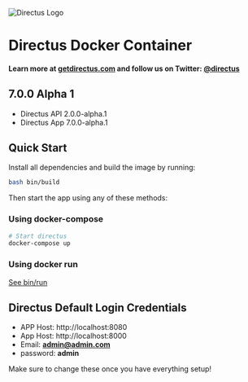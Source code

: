 ![Directus Logo](http://getdirectus.com/assets/imgs/directus.png)

Directus Docker Container
====================

#### Learn more at [getdirectus.com](http://getdirectus.com) and follow us on Twitter: [@directus](https://twitter.com/directus)

## 7.0.0 Alpha 1
- Directus API 2.0.0-alpha.1
- Directus App 7.0.0-alpha.1

## Quick Start

Install all dependencies and build the image by running:

```bash
bash bin/build
```

Then start the app using any of these methods:

### Using docker-compose
```bash
# Start directus
docker-compose up
```

### Using docker run

[See bin/run](bin/run)


## Directus Default Login Credentials

- APP Host: http://localhost:8080
- App Host: http://localhost:8000
- Email: **admin@admin.com**
- password: **admin**

Make sure to change these once you have everything setup!
